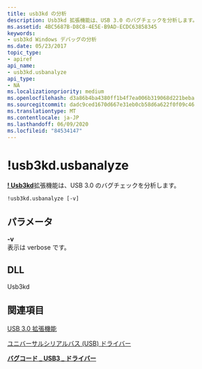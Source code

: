 ```yaml
---
title: usb3kd の分析
description: Usb3kd 拡張機能は、USB 3.0 のバグチェックを分析します。
ms.assetid: 4BC5687B-D8C8-4E5E-B9AD-ECDC63858345
keywords:
- usb3kd Windows デバッグの分析
ms.date: 05/23/2017
topic_type:
- apiref
api_name:
- usb3kd.usbanalyze
api_type:
- NA
ms.localizationpriority: medium
ms.openlocfilehash: d3a86b4ba4380ff1b4f7ea006b319068d221beba
ms.sourcegitcommit: dadc9ced1670d667e31eb0cb58d6a622f0f09c46
ms.translationtype: MT
ms.contentlocale: ja-JP
ms.lasthandoff: 06/09/2020
ms.locfileid: "84534147"
---
```

# <a name="usb3kdusbanalyze"></a>!usb3kd.usbanalyze


[**! Usb3kd**](-usb3kd-device-info.md)拡張機能は、USB 3.0 のバグチェックを分析します。

```dbgcmd
!usb3kd.usbanalyze [-v]
```

## <a name="span-idddk__devobj_dbgspanspan-idddk__devobj_dbgspanparameters"></a><span id="ddk__devobj_dbg"></span><span id="DDK__DEVOBJ_DBG"></span>パラメータ


<span id="_______-v______"></span><span id="_______-V______"></span>**-v**   
表示は verbose です。

## <a name="span-iddllspanspan-iddllspandll"></a><span id="DLL"></span><span id="dll"></span>DLL


Usb3kd

## <a name="span-idsee_alsospansee-also"></a><span id="see_also"></span>関連項目


[USB 3.0 拡張機能](usb-3-extensions.md)

[ユニバーサルシリアルバス (USB) ドライバー](https://docs.microsoft.com/windows-hardware/drivers/usbcon/)

[**バグコード \_ USB3 \_ ドライバー**](bug-check-0x144--bugcode-usb3-driver.md)

 

 






